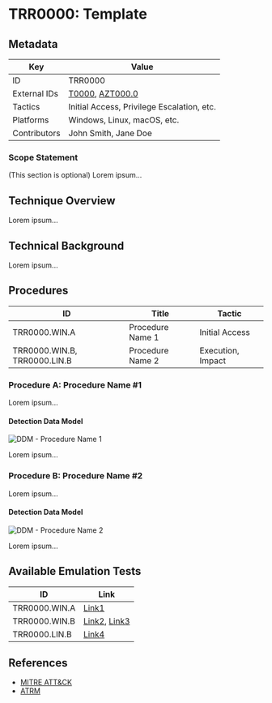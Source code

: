 # TRR0000: Template

## Metadata

| Key          | Value                                     |
|--------------|--------------------------------------------|
| ID           | TRR0000                                    |
| External IDs | [T0000], [AZT000.0]                        |
| Tactics      | Initial Access, Privilege Escalation, etc. |
| Platforms    | Windows, Linux, macOS, etc.                |
| Contributors | John Smith, Jane Doe                       |

### Scope Statement

(This section is optional) Lorem ipsum...

## Technique Overview

Lorem ipsum...

## Technical Background

Lorem ipsum...

## Procedures

| ID                           | Title            | Tactic            |
|------------------------------|------------------|-------------------|
| TRR0000.WIN.A                | Procedure Name 1 | Initial Access    |
| TRR0000.WIN.B, TRR0000.LIN.B | Procedure Name 2 | Execution, Impact |

### Procedure A: Procedure Name #1

Lorem ipsum...

#### Detection Data Model

![DDM - Procedure Name 1](images/trr0000_a.png)

Lorem ipsum...

### Procedure B: Procedure Name #2

Lorem ipsum...

#### Detection Data Model

![DDM - Procedure Name 2](images/trr0000_a.png)

Lorem ipsum...

## Available Emulation Tests

| ID            | Link             |
|---------------|------------------|
| TRR0000.WIN.A | [Link1]          |
| TRR0000.WIN.B | [Link2], [Link3] |
| TRR0000.LIN.B | [Link4]          |

## References

- [MITRE ATT&CK]
- [ATRM]

[MITRE ATT&CK]: https://attack.mitre.org
[ATRM]: https://microsoft.github.io/Azure-Threat-Research-Matrix/
[T0000]: https://attack.mitre.org/techniques/MITRE_ATT&CK_ID/T0000
[AZT000.0]: https://microsoft.github.io/Azure-Threat-Research-Matrix/
[Link1]: http://something
[Link2]: http://something
[Link3]: http://something
[Link4]: http://something
